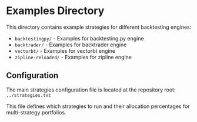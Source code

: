 # Examples Directory

This directory contains example strategies for different backtesting engines:

- `backtestingpy/` - Examples for backtesting.py engine
- `backtrader/` - Examples for backtrader engine  
- `vectorbt/` - Examples for vectorbt engine
- `zipline-reloaded/` - Examples for zipline engine

## Configuration

The main strategies configuration file is located at the repository root: `../strategies.txt`

This file defines which strategies to run and their allocation percentages for multi-strategy portfolios. 